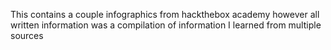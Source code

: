 This contains a couple infographics from hackthebox academy however all written information was a compilation of information I learned from multiple sources
